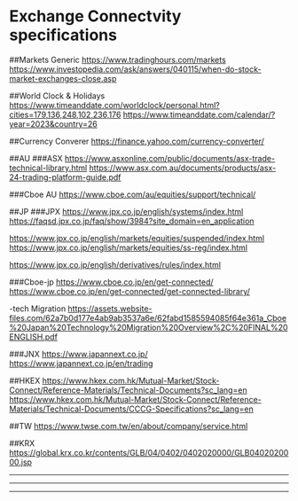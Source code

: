 # Exchange Connectvity specifications

##Markets Generic
https://www.tradinghours.com/markets
https://www.investopedia.com/ask/answers/040115/when-do-stock-market-exchanges-close.asp

##World Clock & Holidays
https://www.timeanddate.com/worldclock/personal.html?cities=179,136,248,102,236,176
https://www.timeanddate.com/calendar/?year=2023&country=26

##Currency Converer
https://finance.yahoo.com/currency-converter/


##AU
###ASX
https://www.asxonline.com/public/documents/asx-trade-technical-library.html
https://www.asx.com.au/documents/products/asx-24-trading-platform-guide.pdf

###Cboe AU
https://www.cboe.com/au/equities/support/technical/


##JP
###JPX
https://www.jpx.co.jp/english/systems/index.html
https://faqsd.jpx.co.jp/faq/show/3984?site_domain=en_application

https://www.jpx.co.jp/english/markets/equities/suspended/index.html
https://www.jpx.co.jp/english/markets/equities/ss-reg/index.html

https://www.jpx.co.jp/english/derivatives/rules/index.html

###Cboe-jp
https://www.cboe.co.jp/en/get-connected/
https://www.cboe.co.jp/en/get-connected/get-connected-library/

-tech Migration
https://assets.website-files.com/62a7b0d177e4ab9ab3537a6e/62fabd1585594085f64e361a_Cboe%20Japan%20Technology%20Migration%20Overview%2C%20FINAL%20ENGLISH.pdf

###JNX
https://www.japannext.co.jp/
https://www.japannext.co.jp/en/trading

##HKEX
https://www.hkex.com.hk/Mutual-Market/Stock-Connect/Reference-Materials/Technical-Documents?sc_lang=en
https://www.hkex.com.hk/Mutual-Market/Stock-Connect/Reference-Materials/Technical-Documents/CCCG-Specifications?sc_lang=en

##TW
https://www.twse.com.tw/en/about/company/service.html


##KRX
https://global.krx.co.kr/contents/GLB/04/0402/0402020000/GLB0402020000.jsp





-------------------------------------------------------------

-------------------------------------------------------------

-------------------------------------------------------------